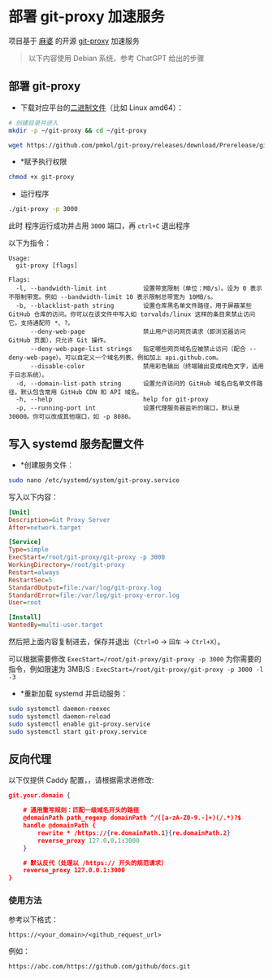 # 部署 git-proxy 加速服务

项目基于 [麻婆](https://github.com/pmkol) 的开源 [git-proxy](https://github.com/pmkol/git-proxy) 加速服务

> 以下内容使用 Debian 系统，参考 ChatGPT 给出的步骤

## 部署 git-proxy

* 下载对应平台的[二进制文件](https://github.com/pmkol/git-proxy/releases)（比如 Linux amd64）：

```bash
# 创建目录并进入
mkdir -p ~/git-proxy && cd ~/git-proxy

wget https://github.com/pmkol/git-proxy/releases/download/Prerelease/git-proxy-linux-amd64 -O git-proxy

```

* *赋予执行权限

```bash
chmod +x git-proxy
```

* 运行程序

```bash
./git-proxy -p 3000
```

此时 程序运行成功并占用 `3000` 端口，再 `ctrl+C` 退出程序

以下为指令：

```shell
Usage:
  git-proxy [flags]

Flags:
  -l, --bandwidth-limit int          设置带宽限制（单位：MB/s）。设为 0 表示不限制带宽。例如 --bandwidth-limit 10 表示限制总带宽为 10MB/s。
  -b, --blacklist-path string        设置仓库黑名单文件路径，用于屏蔽某些 GitHub 仓库的访问。你可以在该文件中写入如 torvalds/linux 这样的条目来禁止访问它。支持通配符 *、?。
      --deny-web-page                禁止用户访问网页请求（即浏览器访问 GitHub 页面），只允许 Git 操作。
      --deny-web-page-list strings   指定哪些网页域名应被禁止访问（配合 --deny-web-page）。可以自定义一个域名列表，例如加上 api.github.com。
      --disable-color                禁用彩色输出（终端输出变成纯色文字，适用于日志系统）。
  -d, --domain-list-path string      设置允许访问的 GitHub 域名白名单文件路径。默认包含常用 GitHub CDN 和 API 域名。
  -h, --help                         help for git-proxy
  -p, --running-port int             设置代理服务器监听的端口，默认是 30000。你可以改成其他端口，如 -p 8080。
```

## 写入 systemd 服务配置文件

* *创建服务文件：

```bash
sudo nano /etc/systemd/system/git-proxy.service
```

写入以下内容：

```ini
[Unit]
Description=Git Proxy Server
After=network.target

[Service]
Type=simple
ExecStart=/root/git-proxy/git-proxy -p 3000
WorkingDirectory=/root/git-proxy
Restart=always
RestartSec=5
StandardOutput=file:/var/log/git-proxy.log
StandardError=file:/var/log/git-proxy-error.log
User=root

[Install]
WantedBy=multi-user.target
```

然后把上面内容复制进去，保存并退出（`Ctrl+O` → `回车` → `Ctrl+X`）。

可以根据需要修改 `ExecStart=/root/git-proxy/git-proxy -p 3000` 为你需要的指令，例如限速为 3MB/S : `ExecStart=/root/git-proxy/git-proxy -p 3000 -l -3`

* *重新加载 systemd 并启动服务：

```bash
sudo systemctl daemon-reexec
sudo systemctl daemon-reload
sudo systemctl enable git-proxy.service
sudo systemctl start git-proxy.service
```

## 反向代理

以下仅提供 Caddy 配置，，请根据需求进修改:

```json
git.your.domain {

    # 通用重写规则：匹配一级域名开头的路径
    @domainPath path_regexp domainPath ^/([a-zA-Z0-9.-]+)(/.*)?$
    handle @domainPath {
        rewrite * /https://{re.domainPath.1}{re.domainPath.2}
        reverse_proxy 127.0.0.1:3000
    }

    # 默认反代（处理以 /https:// 开头的规范请求）
    reverse_proxy 127.0.0.1:3000
}
```

### 使用方法

参考以下格式：

`https://<your_domain>/<github_request_url>`

例如：

`https://abc.com/https://github.com/github/docs.git`